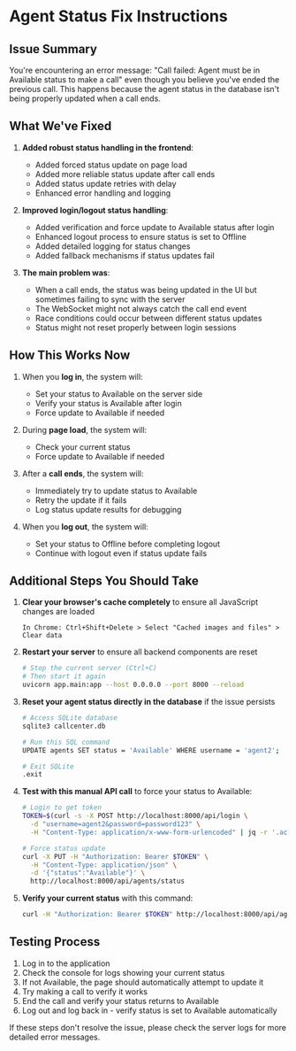 # Agent Status Fix Instructions

## Issue Summary
You're encountering an error message: "Call failed: Agent must be in Available status to make a call" even though you believe you've ended the previous call. This happens because the agent status in the database isn't being properly updated when a call ends.

## What We've Fixed

1. **Added robust status handling in the frontend**:
   - Added forced status update on page load
   - Added more reliable status update after call ends
   - Added status update retries with delay
   - Enhanced error handling and logging

2. **Improved login/logout status handling**:
   - Added verification and force update to Available status after login
   - Enhanced logout process to ensure status is set to Offline
   - Added detailed logging for status changes
   - Added fallback mechanisms if status updates fail

3. **The main problem was**:
   - When a call ends, the status was being updated in the UI but sometimes failing to sync with the server
   - The WebSocket might not always catch the call end event
   - Race conditions could occur between different status updates
   - Status might not reset properly between login sessions

## How This Works Now
1. When you **log in**, the system will:
   - Set your status to Available on the server side
   - Verify your status is Available after login
   - Force update to Available if needed 

2. During **page load**, the system will:
   - Check your current status
   - Force update to Available if needed

3. After a **call ends**, the system will:
   - Immediately try to update status to Available
   - Retry the update if it fails
   - Log status update results for debugging

4. When you **log out**, the system will:
   - Set your status to Offline before completing logout
   - Continue with logout even if status update fails

## Additional Steps You Should Take

1. **Clear your browser's cache completely** to ensure all JavaScript changes are loaded
   ```
   In Chrome: Ctrl+Shift+Delete > Select "Cached images and files" > Clear data
   ```

2. **Restart your server** to ensure all backend components are reset
   ```bash
   # Stop the current server (Ctrl+C)
   # Then start it again
   uvicorn app.main:app --host 0.0.0.0 --port 8000 --reload
   ```

3. **Reset your agent status directly in the database** if the issue persists
   ```bash
   # Access SQLite database
   sqlite3 callcenter.db
   
   # Run this SQL command
   UPDATE agents SET status = 'Available' WHERE username = 'agent2';
   
   # Exit SQLite
   .exit
   ```

4. **Test with this manual API call** to force your status to Available:
   ```bash
   # Login to get token
   TOKEN=$(curl -s -X POST http://localhost:8000/api/login \
     -d "username=agent2&password=password123" \
     -H "Content-Type: application/x-www-form-urlencoded" | jq -r '.access_token')
   
   # Force status update
   curl -X PUT -H "Authorization: Bearer $TOKEN" \
     -H "Content-Type: application/json" \
     -d '{"status":"Available"}' \
     http://localhost:8000/api/agents/status
   ```

5. **Verify your current status** with this command:
   ```bash
   curl -H "Authorization: Bearer $TOKEN" http://localhost:8000/api/agents/me
   ```

## Testing Process
1. Log in to the application
2. Check the console for logs showing your current status
3. If not Available, the page should automatically attempt to update it
4. Try making a call to verify it works
5. End the call and verify your status returns to Available
6. Log out and log back in - verify status is set to Available automatically

If these steps don't resolve the issue, please check the server logs for more detailed error messages. 